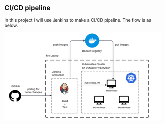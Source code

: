 ## CI/CD pipeline

In this project I will use Jenkins to make a CI/CD pipeline. The flow is as below.

![](diagram.jpeg)